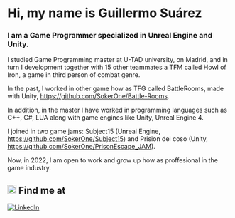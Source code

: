 # Hi, my name is Guillermo Suárez

### I am a Game Programmer specialized in Unreal Engine and Unity.

I studied Game Programming master at U-TAD university, on Madrid, and in turn I development together with 15 other teammates a TFM called Howl of Iron, a game in third person of combat genre.

In the past, I worked in other game how as TFG called BattleRooms, made with Unity, https://github.com/SokerOne/Battle-Rooms.

In addition, in the master I have worked in programming languages such as C++, C#, LUA along with game engines like Unity, Unreal Engine 4.

I joined in two game jams: Subject15 (Unreal Engine, https://github.com/SokerOne/Subject15) and Prision del coso (Unity, https://github.com/SokerOne/PrisonEscape_JAM).

Now, in 2022, I am open to work and grow up how as proffesional in the game industry.

## <img src="https://media.giphy.com/media/Ix8qoqjuYhNfYls78x/giphy.gif" width="20"> Find me at
[![LinkedIn](https://img.shields.io/badge/LinkedIn-Guillermo_Suárez_Calleja-0077B5?style=for-the-badge&logo=linkedin&logoColor=white&labelColor=101010)](https://www.linkedin.com/in/guillermo-suarez-408297206)</br>